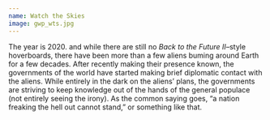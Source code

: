```yaml
---
name: Watch the Skies
image: gwp_wts.jpg
---
```


The year is 2020. and while there are still no _Back to the Future II_&ndash;style hoverboards, there have been more than a few aliens buming around Earth for a few decades.
After recently making their presence known, the governments of the world have started making brief diplomatic contact with the aliens.
While entirely in the dark on the aliens&rsquo; plans, the governments are striving to keep knowledge out of the hands of the general populace (not entirely seeing the irony).
As the common saying goes, &ldquo;a nation freaking the hell out cannot stand,&rdquo; or something like that.
